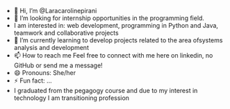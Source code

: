 - 👋 Hi, I’m @Laracarolinepirani
- 👀 I’m looking for internship opportunities in the programming field.
-  I am interested in: web development, programming in Python and Java,  teamwork and collaborative projects
- 🌱 I’m currently learning to develop projects related to the area of ​​systems analysis and development
- 📫 How to reach me Feel free to connect with me here on linkedin, no GitHub or send me a message!
- 😄 Pronouns: She/her
- ⚡ Fun fact: ...
- I graduated from the pegagogy course and due to my interest in technology I am transitioning profession

<!---
Laracarolinepirani/Laracarolinepirani is a ✨ special ✨ repository because its `README.md` (this file) appears on your GitHub profile.
You can click the Preview link to take a look at your changes.
--->
